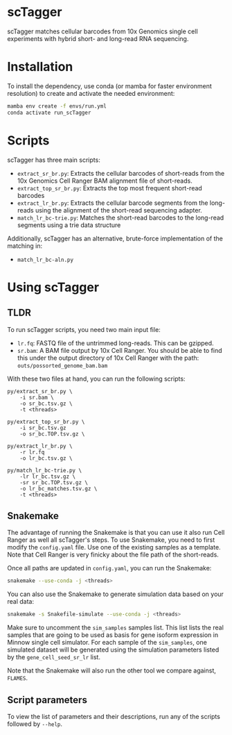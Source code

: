 # scTagger
scTagger matches cellular barcodes from 10x Genomics single cell experiments with hybrid short- and long-read RNA sequencing.

# Installation

To install the dependency, use conda (or mamba for faster environment resolution) to create and activate the needed environment:

```bash
mamba env create -f envs/run.yml
conda activate run_scTagger
```

# Scripts

scTagger has three main scripts:

- `extract_sr_br.py`: Extracts the cellular barcodes of short-reads from the 10x Genomics Cell Ranger BAM alignment file of short-reads.
- `extract_top_sr_br.py`: Extracts the top most frequent short-read barcodes 
- `extract_lr_br.py`: Extracts the cellular barcode segments from the long-reads using the alignment of the short-read sequencing adapter.
- `match_lr_bc-trie.py`: Matches the short-read barcodes to the long-read segments using a trie data structure

Additionally, scTagger has an alternative, brute-force implementation of the matching in:

- `match_lr_bc-aln.py`



# Using scTagger

## TLDR

To run scTagger scripts, you need two main input file:

- `lr.fq`: FASTQ file of the untrimmed long-reads. This can be gzipped.
- `sr.bam`: A BAM file output by 10x Cell Ranger. You should be able to find this under the output directory of 10x Cell Ranger with the path: `outs/possorted_genome_bam.bam`

With these two files at hand, you can run the following scripts:

```
py/extract_sr_br.py \
    -i sr.bam \
    -o sr_bc.tsv.gz \
    -t <threads>

py/extract_top_sr_br.py \
    -i sr_bc.tsv.gz      
    -o sr_bc.TOP.tsv.gz \

py/extract_lr_br.py \
    -r lr.fq           
    -o lr_bc.tsv.gz \

py/match_lr_bc-trie.py \
    -lr lr_bc.tsv.gz \
    -sr sr_bc.TOP.tsv.gz \
    -o lr_bc_matches.tsv.gz \
    -t <threads>
```

## Snakemake

The advantage of running the Snakemake is that you can use it also run Cell Ranger as well all scTagger's steps. To use Snakemake, you need to first modify the `config.yaml` file. Use one of the existing samples as a template. Note that Cell Ranger is very finicky about the file path of the short-reads. 

Once all paths are updated in `config.yaml`, you can run the Snakemake:

```bash
snakemake --use-conda -j <threads>
```

You can also use the Snakemake to generate simulation data based on your real data:

```bash
snakemake -s Snakefile-simulate --use-conda -j <threads>
```

Make sure to uncomment the `sim_samples` samples list. This list lists the real samples that are going to be used as basis for gene isoform expression in Minnow single cell simulator. For each sample of the `sim_samples`, one simulated dataset will be generated using the simulation parameters listed by the `gene_cell_seed_sr_lr` list. 

Note that the Snakemake will also run the other tool we compare against, `FLAMES`.

## Script parameters

To view the list of parameters and their descriptions, run any of the scripts followed by `--help`.